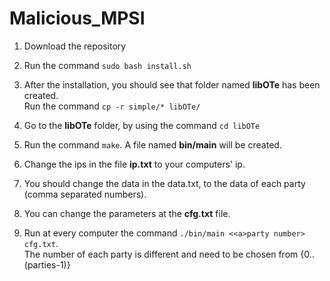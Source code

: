 # Malicious_MPSI


1) Download the repository

2) Run the command `sudo bash install.sh`

3) After the installation, you should see that folder named **libOTe** has been created.
   <br>Run the command `cp -r simple/* libOTe/`
 
4) Go to the **libOTe** folder, by using the command `cd libOTe`

5) Run the command `make`. A file named **bin/main** will be created.

6) Change the ips in the file **ip.txt** to your computers' ip.

7) You should change the data in the data.txt, to the data of each party (comma separated numbers).

8) You can change the parameters at the **cfg.txt** file.

9) Run at every computer the command `./bin/main <<a>party number> cfg.txt`.
   <br> The number of each party is different and need to be chosen from {0..(parties-1)}

